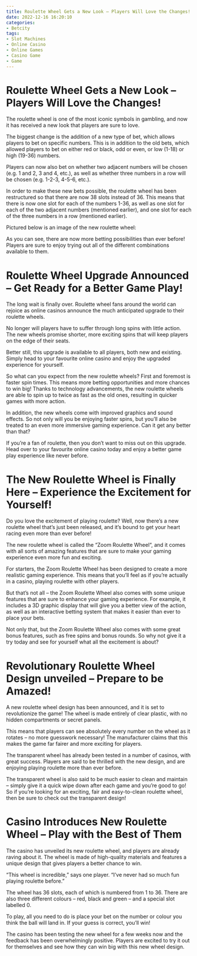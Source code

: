 ```yaml
---
title: Roulette Wheel Gets a New Look – Players Will Love the Changes!
date: 2022-12-16 16:20:10
categories:
- Betcity
tags:
- Slot Machines
- Online Casino
- Online Games
- Casino Game
- Game
---
```



#  Roulette Wheel Gets a New Look – Players Will Love the Changes!

The roulette wheel is one of the most iconic symbols in gambling, and now it has received a new look that players are sure to love.

The biggest change is the addition of a new type of bet, which allows players to bet on specific numbers. This is in addition to the old bets, which allowed players to bet on either red or black, odd or even, or low (1-18) or high (19-36) numbers.

Players can now also bet on whether two adjacent numbers will be chosen (e.g. 1 and 2, 3 and 4, etc.), as well as whether three numbers in a row will be chosen (e.g. 1-2-3, 4-5-6, etc.).

In order to make these new bets possible, the roulette wheel has been restructured so that there are now 38 slots instead of 36. This means that there is now one slot for each of the numbers 1-36, as well as one slot for each of the two adjacent numbers (mentioned earlier), and one slot for each of the three numbers in a row (mentioned earlier).

Pictured below is an image of the new roulette wheel:

As you can see, there are now more betting possibilities than ever before! Players are sure to enjoy trying out all of the different combinations available to them.

#  Roulette Wheel Upgrade Announced – Get Ready for a Better Game Play!

The long wait is finally over. Roulette wheel fans around the world can rejoice as online casinos announce the much anticipated upgrade to their roulette wheels.

No longer will players have to suffer through long spins with little action. The new wheels promise shorter, more exciting spins that will keep players on the edge of their seats.

Better still, this upgrade is available to all players, both new and existing. Simply head to your favourite online casino and enjoy the upgraded experience for yourself.

So what can you expect from the new roulette wheels? First and foremost is faster spin times. This means more betting opportunities and more chances to win big! Thanks to technology advancements, the new roulette wheels are able to spin up to twice as fast as the old ones, resulting in quicker games with more action.

In addition, the new wheels come with improved graphics and sound effects. So not only will you be enjoying faster spins, but you’ll also be treated to an even more immersive gaming experience. Can it get any better than that?

If you’re a fan of roulette, then you don’t want to miss out on this upgrade. Head over to your favourite online casino today and enjoy a better game play experience like never before.

#  The New Roulette Wheel is Finally Here – Experience the Excitement for Yourself!

Do you love the excitement of playing roulette? Well, now there’s a new roulette wheel that’s just been released, and it’s bound to get your heart racing even more than ever before!

The new roulette wheel is called the “Zoom Roulette Wheel“, and it comes with all sorts of amazing features that are sure to make your gaming experience even more fun and exciting.

For starters, the Zoom Roulette Wheel has been designed to create a more realistic gaming experience. This means that you’ll feel as if you’re actually in a casino, playing roulette with other players.

But that’s not all – the Zoom Roulette Wheel also comes with some unique features that are sure to enhance your gaming experience. For example, it includes a 3D graphic display that will give you a better view of the action, as well as an interactive betting system that makes it easier than ever to place your bets.

Not only that, but the Zoom Roulette Wheel also comes with some great bonus features, such as free spins and bonus rounds. So why not give it a try today and see for yourself what all the excitement is about?

#  Revolutionary Roulette Wheel Design unveiled – Prepare to be Amazed!

A new roulette wheel design has been announced, and it is set to revolutionize the game! The wheel is made entirely of clear plastic, with no hidden compartments or secret panels.

This means that players can see absolutely every number on the wheel as it rotates – no more guesswork necessary! The manufacturer claims that this makes the game far fairer and more exciting for players.

The transparent wheel has already been tested in a number of casinos, with great success. Players are said to be thrilled with the new design, and are enjoying playing roulette more than ever before.

The transparent wheel is also said to be much easier to clean and maintain – simply give it a quick wipe down after each game and you’re good to go! So if you’re looking for an exciting, fair and easy-to-clean roulette wheel, then be sure to check out the transparent design!

#  Casino Introduces New Roulette Wheel – Play with the Best of Them

The casino has unveiled its new roulette wheel, and players are already raving about it. The wheel is made of high-quality materials and features a unique design that gives players a better chance to win.

“This wheel is incredible,” says one player. “I’ve never had so much fun playing roulette before.”

The wheel has 36 slots, each of which is numbered from 1 to 36. There are also three different colours – red, black and green – and a special slot labelled 0.

To play, all you need to do is place your bet on the number or colour you think the ball will land in. If your guess is correct, you’ll win!

The casino has been testing the new wheel for a few weeks now and the feedback has been overwhelmingly positive. Players are excited to try it out for themselves and see how they can win big with this new wheel design.